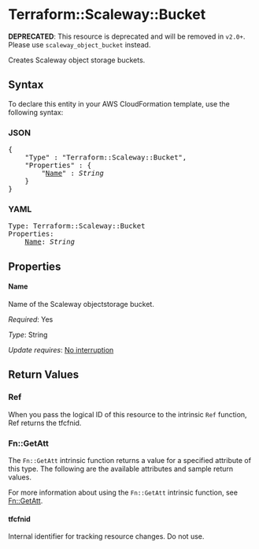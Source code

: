# Terraform::Scaleway::Bucket

**DEPRECATED**: This resource is deprecated and will be removed in `v2.0+`.
Please use `scaleway_object_bucket` instead.

Creates Scaleway object storage buckets.

## Syntax

To declare this entity in your AWS CloudFormation template, use the following syntax:

### JSON

<pre>
{
    "Type" : "Terraform::Scaleway::Bucket",
    "Properties" : {
        "<a href="#name" title="Name">Name</a>" : <i>String</i>
    }
}
</pre>

### YAML

<pre>
Type: Terraform::Scaleway::Bucket
Properties:
    <a href="#name" title="Name">Name</a>: <i>String</i>
</pre>

## Properties

#### Name

Name of the Scaleway objectstorage bucket.

_Required_: Yes

_Type_: String

_Update requires_: [No interruption](https://docs.aws.amazon.com/AWSCloudFormation/latest/UserGuide/using-cfn-updating-stacks-update-behaviors.html#update-no-interrupt)

## Return Values

### Ref

When you pass the logical ID of this resource to the intrinsic `Ref` function, Ref returns the tfcfnid.

### Fn::GetAtt

The `Fn::GetAtt` intrinsic function returns a value for a specified attribute of this type. The following are the available attributes and sample return values.

For more information about using the `Fn::GetAtt` intrinsic function, see [Fn::GetAtt](https://docs.aws.amazon.com/AWSCloudFormation/latest/UserGuide/intrinsic-function-reference-getatt.html).

#### tfcfnid

Internal identifier for tracking resource changes. Do not use.

